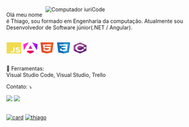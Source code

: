 <img src="https://raw.githubusercontent.com/MicaelliMedeiros/micaellimedeiros/master/image/computer-illustration.png" min-width="400px" max-width="400px" width="400px" align="right" alt="Computador iuriCode">

<p align="left">
  Olá meu nome é Thiago, sou formado em Engenharia da computação. Atualmente sou Desenvolvedor de Software júnior(.NET / Angular).
</p>

<div style="display: inline_block"><br>
<img align="center" alt="Js" height="30" width="40" src="https://raw.githubusercontent.com/devicons/devicon/master/icons/javascript/javascript-plain.svg">
<img align="center" alt="React" height="30" width="40" src="https://raw.githubusercontent.com/devicons/devicon/master/icons/angular/angular-original.svg">
<img align="center" alt="HTML" height="30" width="40" src="https://raw.githubusercontent.com/devicons/devicon/master/icons/html5/html5-original.svg">
<img align="center" alt="CSS" height="30" width="40" src="https://raw.githubusercontent.com/devicons/devicon/master/icons/css3/css3-original.svg">
<img align="center" alt="Csharp" height="30" width="40" src="https://raw.githubusercontent.com/devicons/devicon/master/icons/csharp/csharp-original.svg">
</div>
<br>
  
<p align="left">
  💼 Ferramentas:<br> Visual Studio Code, Visual Studio, Trello </strong>
</p>

<p align="left">
   Contato: ⤵️
</p>
 
<div> 
  <a href = "mailto:thiagonunesc97@gmail.com"><img src="https://img.shields.io/badge/-Gmail-%23333?style=for-the-badge&logo=gmail&logoColor=white" target="_blank"></a>
  <a href="https://www.linkedin.com/in/thiago-nunes-09091a238/" target="_blank"><img src="https://img.shields.io/badge/-LinkedIn-%230077B5?style=for-the-badge&logo=linkedin&logoColor=white" target="_blank"></a>   
</div>
<br>

  
  [![card](https://github-readme-stats.vercel.app/api?username=thiagonns&theme=tokyonight)](https://github.com/anuraghazra/github-readme-stats)
  [![thiago](https://github-readme-stats.vercel.app/api/top-langs/?username=thiagonns&hide=html&layout=compact&theme=tokyonight)](https://github.com/anuraghazra/github-readme-stats)

 
</p>  
